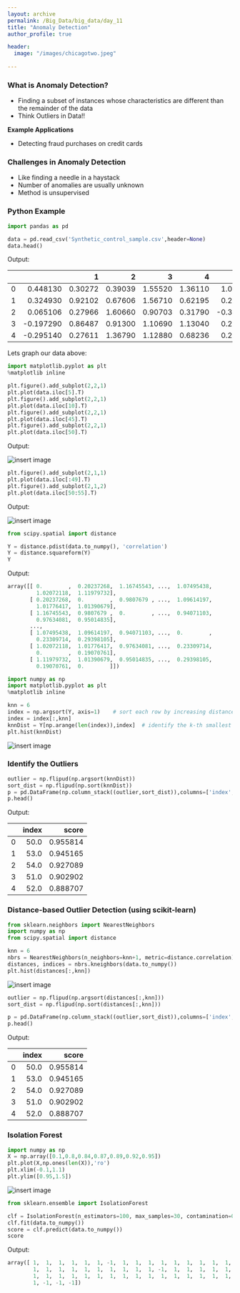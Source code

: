 ```yaml
---
layout: archive
permalink: /Big_Data/big_data/day_11
title: "Anomaly Detection"
author_profile: true

header:
  image: "/images/chicagotwo.jpeg"
  
---
```


### What is Anomaly Detection?

* Finding a subset of instances whose characteristics are different than the remainder of the data
* Think Outliers in Data!!


**Example Applications**

* Detecting fraud purchases on credit cards

### Challenges in Anomaly Detection

* Like finding a needle in a haystack
* Number of anomalies are usually unknown
* Method is unsupervised

### Python Example

```python
import pandas as pd

data = pd.read_csv('Synthetic_control_sample.csv',header=None)
data.head()

```

Output:

|   	|           	|       1 	|       2 	|       3 	|       4 	|        5 	|         6 	|        7 	|        8 	|       9 	| ... 	|       50 	|       51 	|        52 	|       53 	|       54 	|     55 	|      56 	|      57 	|        58 	|        59 	|
|--:	|----------:	|--------:	|--------:	|--------:	|--------:	|---------:	|----------:	|---------:	|---------:	|--------:	|----:	|---------:	|---------:	|----------:	|---------:	|---------:	|-------:	|--------:	|--------:	|----------:	|----------:	|
| 0 	|  0.448130 	| 0.30272 	| 0.39039 	| 1.55520 	| 1.36110 	|  1.00610 	|  0.636930 	| -0.51374 	| -0.69051 	| -1.5134 	| ... 	| -0.89196 	| -0.73934 	|  0.821470 	|  1.13340 	|  0.52480 	| 1.5382 	| 1.05790 	| 0.10072 	| -0.079991 	| -0.734820 	|
| 1 	|  0.324930 	| 0.92102 	| 0.67606 	| 1.56710 	| 0.62195 	|  0.23225 	|  0.699970 	| -0.29080 	| -1.06150 	| -1.1291 	| ... 	| -0.89692 	| -1.61170 	|  0.049964 	| -0.20141 	|  0.96575 	| 1.5515 	| 1.34120 	| 0.54099 	|  0.488130 	|  0.075192 	|
| 2 	|  0.065106 	| 0.27966 	| 1.60660 	| 0.90703 	| 0.31790 	| -0.38201 	| -0.071902 	| -1.69230 	| -1.05300 	| -1.0928 	| ... 	| -0.85534 	| -1.61720 	| -0.786690 	| -0.44217 	|  0.61959 	| 1.4380 	| 1.21310 	| 1.20440 	|  0.411550 	| -0.733190 	|
| 3 	| -0.197290 	| 0.86487 	| 0.91300 	| 1.10690 	| 1.13040 	|  0.22366 	| -0.070158 	| -0.91154 	| -1.32590 	| -1.3727 	| ... 	| -1.51920 	| -1.82530 	| -0.541960 	| -0.64238 	|  0.20283 	| 1.1598 	| 1.76730 	| 1.27050 	|  0.200010 	| -0.351930 	|
| 4 	| -0.295140 	| 0.27611 	| 1.36790 	| 1.12880 	| 0.68236 	|  0.27383 	| -0.083935 	| -0.64006 	| -1.38620 	| -1.1307 	| ... 	| -1.03950 	| -1.28350 	| -1.317100 	| -1.13480 	| -0.46492 	| 0.5699 	| 0.95651 	| 0.87453 	|  0.811540 	| -0.451390 	|


Lets graph our data above:

```python
import matplotlib.pyplot as plt
%matplotlib inline

plt.figure().add_subplot(2,2,1)
plt.plot(data.iloc[5].T)
plt.figure().add_subplot(2,2,1)
plt.plot(data.iloc[10].T)
plt.figure().add_subplot(2,2,1)
plt.plot(data.iloc[45].T)
plt.figure().add_subplot(2,2,1)
plt.plot(data.iloc[50].T)
```

Output:

![insert image](/images/big_data/day14/graphs.png)


```python
plt.figure().add_subplot(2,1,1)
plt.plot(data.iloc[:49].T)
plt.figure().add_subplot(2,1,2)
plt.plot(data.iloc[50:55].T)
```

Output:

![insert image](/images/big_data/day14/graphs2.png)


```python
from scipy.spatial import distance

Y = distance.pdist(data.to_numpy(), 'correlation')
Y = distance.squareform(Y)
Y
```

Output:

```python
array([[ 0.        ,  0.20237268,  1.16745543, ...,  1.07495438,
         1.02072118,  1.11979732],
       [ 0.20237268,  0.        ,  0.9807679 , ...,  1.09614197,
         1.01776417,  1.01390679],
       [ 1.16745543,  0.9807679 ,  0.        , ...,  0.94071103,
         0.97634081,  0.95014835],
       ..., 
       [ 1.07495438,  1.09614197,  0.94071103, ...,  0.        ,
         0.23309714,  0.29398105],
       [ 1.02072118,  1.01776417,  0.97634081, ...,  0.23309714,
         0.        ,  0.19070761],
       [ 1.11979732,  1.01390679,  0.95014835, ...,  0.29398105,
         0.19070761,  0.        ]])
```


```python
import numpy as np
import matplotlib.pyplot as plt
%matplotlib inline

knn = 6
index = np.argsort(Y, axis=1)    # sort each row by increasing distance
index = index[:,knn]             
knnDist = Y[np.arange(len(index)),index]  # identify the k-th smallest distance
plt.hist(knnDist)
```

![insert image](/images/big_data/day14/graph3.png)


### Identify the Outliers

```python
outlier = np.flipud(np.argsort(knnDist))
sort_dist = np.flipud(np.sort(knnDist))
p = pd.DataFrame(np.column_stack((outlier,sort_dist)),columns=['index','score'])
p.head()
```

Output:

|   	| index 	|    score 	|
|--:	|------:	|---------:	|
| 0 	|  50.0 	| 0.955814 	|
| 1 	|  53.0 	| 0.945165 	|
| 2 	|  54.0 	| 0.927089 	|
| 3 	|  51.0 	| 0.902902 	|
| 4 	|  52.0 	| 0.888707 	|


### Distance-based Outlier Detection (using scikit-learn)


```python
from sklearn.neighbors import NearestNeighbors
import numpy as np
from scipy.spatial import distance

knn = 6
nbrs = NearestNeighbors(n_neighbors=knn+1, metric=distance.correlation).fit(data.to_numpy())
distances, indices = nbrs.kneighbors(data.to_numpy())
plt.hist(distances[:,knn])
```

![insert image](/images/big_data/day14/graph4.png)


```python
outlier = np.flipud(np.argsort(distances[:,knn]))
sort_dist = np.flipud(np.sort(distances[:,knn]))

p = pd.DataFrame(np.column_stack((outlier,sort_dist)),columns=['index','score'])
p.head()
```

Output:

|   	| index 	|    score 	|
|--:	|------:	|---------:	|
| 0 	|  50.0 	| 0.955814 	|
| 1 	|  53.0 	| 0.945165 	|
| 2 	|  54.0 	| 0.927089 	|
| 3 	|  51.0 	| 0.902902 	|
| 4 	|  52.0 	| 0.888707 	|


### Isolation Forest

```python
import numpy as np
X = np.array([0.1,0.8,0.84,0.87,0.89,0.92,0.95])
plt.plot(X,np.ones(len(X)),'ro')
plt.xlim(-0.1,1.1)
plt.ylim([0.95,1.5])
```

![insert image](/images/big_data/day14/graph5.png)


```python
from sklearn.ensemble import IsolationForest

clf = IsolationForest(n_estimators=100, max_samples=30, contamination=0.1)
clf.fit(data.to_numpy())
score = clf.predict(data.to_numpy())
score
```

Output:

```python
array([ 1,  1,  1,  1,  1,  1, -1,  1,  1,  1,  1,  1,  1,  1,  1,  1,  1,
        1,  1,  1,  1,  1,  1,  1,  1,  1,  1, -1,  1,  1,  1,  1,  1,  1,
        1,  1,  1,  1,  1,  1,  1,  1,  1,  1,  1,  1,  1,  1,  1,  1, -1,
        1, -1, -1, -1])
```


